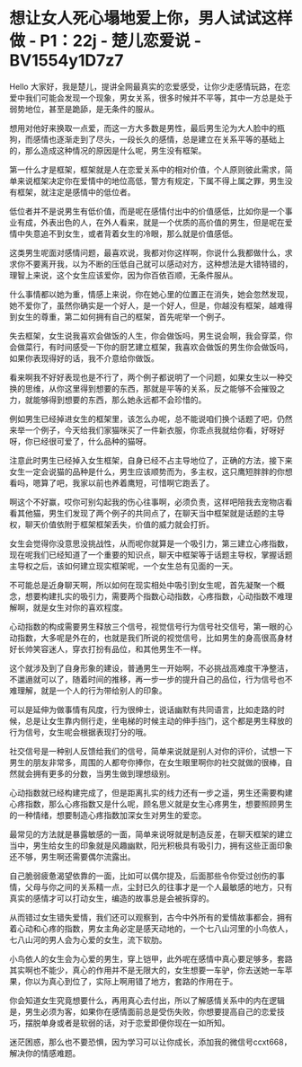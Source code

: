 # 想让女人死心塌地爱上你，男人试试这样做 - P1：22j - 楚儿恋爱说 - BV1554y1D7z7

Hello 大家好，我是楚儿，提讲全网最真实的恋爱感受，让你少走感情玩路，在恋爱中我们可能会发现一个现象，男女关系，很多时候并不平等，其中一方总是处于弱势地位，甚至是跪舔，是无条件的服从。

想用对他好来换取一点爱，而这一方大多数是男性，最后男生沦为大人脸中的瓶狗，而感情也逐渐走到了尽头，一段长久的感情，总是建立在关系平等的基础上的，那么造成这种情况的原因是什么呢，男生没有框架。

第一什么才是框架，框架就是人在恋爱关系中的相对价值，个人原则彼此需求，简单来说框架决定你在爱情中的地位高低，警方有规定，下属不得上属之罪，男生没有框架，就注定是感情中的低位者。

低位者并不是说男生有低价值，而是呢在感情付出中的价值感低，比如你是一个事业有成，外表出色的人，在外人看来，就是一个优质的高价值的男生，但是呢在爱情中失意追不到女生，或者背着女生的冷眼，那么就是价值感低。

这类男生呢面对感情问题，最喜欢说，我都对你这样啊，你说什么我都做什么，求求你不要离开我，以为不断的压低自己就可以感动对方，这种想法是大错特错的，理智上来说，这个女生应该爱你，因为你百依百顺，无条件服从。

什么事情都以她为重，情感上来说，你在她心里的位置正在消失，她会忽然发现，她不爱你了，虽然你确实是一个好人，是一个好人，但是，你越没有框架，越难得到女生的尊重，第二如何拥有自己的框架，首先呢举一个例子。

失去框架，女生说我喜欢会做饭的人生，你会做饭吗，男生说会啊，我会穿菜，你会做菜行，有时间感受一下你的厨艺建立框架，我喜欢会做饭的男生你会做饭吗，如果你表现得好的话，我不介意给你做饭。

看来啊我不好好表现也是不行了，两个例子都说明了一个问题，如果女生以一种交换的思维，从你这里得到想要的东西，那就是平等的关系，反之能够不会摧毁之力，就能够得到想要的东西，那么她永远都不会珍惜的。

例如男生已经掉进女生的框架里，该怎么办呢，总不能说咱们换个话题了吧，仍然来举一个例子，今天给我们家猫咪买了一件新衣服，你乖点我就给你看，好呀好呀，你已经很可爱了，什么品种的猫呀。

注意此时男生已经掉入女生框架，自身已经不占主导地位了，正确的方法，接下来女生一定会说猫的品种是什么，男生应该顺势而为，多主权，这只鹰短胖胖的你想看吗，嗯算了吧，我家以前也养着鹰短，可惜啊它跑丢了。

啊这个不好赢，哎你可别勾起我的伤心往事啊，必须负责，这样吧陪我去宠物店看看其他猫，男生们发现了两个例子的共同点了，在聊天当中框架就是话题的主导权，聊天价值依附于框架框架丢失，价值的威力就会打折。

女生会觉得你没意思没挑战性，从而呢你就算是一个吸引力，第三建立心疼指数，现在呢我们已经知道了一个重要的知识点，聊天中框架等于话题主导权，掌握话题主导权之后，该如何建立现实框架呢，一个女生总有见面的一天。

不可能总是近身聊天啊，所以如何在现实相处中吸引到女生呢，首先凝聚一个概念，想要构建扎实的吸引力，需要两个指数心动指数，心疼指数，心动指数不难理解啊，就是女生对你的喜欢程度。

心动指数的构成需要男生释放三个信号，视觉信号行为信号社交信号，第一眼的心动指数，大多呢是外在的，也就是我们所说的视觉信号，比如男生的身高很高身材好长帅笑容迷人，穿衣打扮有品位，和其他男生不一样。

这个就涉及到了自身形象的建设，普通男生一开始啊，不必挑战高难度干净整洁，不邋遢就可以了，随着时间的推移，再一步一步的提升自己的品位，行为信号也不难理解，就是一个人的行为带给别人的印象。

可以是延伸为做事情有风度，行为很绅士，说话幽默有共同语言，比如走路的时候，总是让女生靠内侧行走，坐电梯的时候主动的伸手挡门，这个都是男生释放的行为信号，女生呢会根据表现打分的哦。

社交信号是一种别人反馈给我们的信号，简单来说就是别人对你的评价，试想一下男生的朋友非常多，周围的人都夸你捧你，在女生眼里啊你的社交就做的很棒，自然就会拥有更多的分数，当男生做到理想级别。

心动指数就已经构建完成了，但是距离扎实的线力还有一步之遥，男生还需要构建心疼指数，那么心疼指数又是什么呢，顾名思义就是女生心疼男生，想要照顾男生的一种情绪，想要制造心疼指数加深女生对男生的爱恋。

最常见的方法就是暴露敏感的一面，简单来说呀就是制造反差，在聊天框架的建立当中，男生给女生的印象就是风趣幽默，阳光积极具有吸引力，拥有这些正面印象还不够，男生啊还需要偶尔流露出。

自己脆弱疲惫渴望依靠的一面，比如可以偶尔提及，后面那些令你受过创伤的事情，父母与你之间的关系精一点，尘封已久的往事才是一个人最敏感的地方，只有真实的感情才可以打动女生，编造的故事总是会被拆穿的。

从而错过女生错失爱情，我们还可以观察到，古今中外所有的爱情故事都会，拥有着心动和心疼的指数，男女主角必定是感天动地的，一个七八山河里的小鸟依人，七八山河的男人会为心爱的女生，流下软肋。

小鸟依人的女生会为心爱的男生，穿上铠甲，此外呢在感情中真心要足够多，套路其实啊也不能少，真心的作用并不是无限大的，女生想要一车驴，你去送她一车苹果，你以为真心到位了，实际上啊用错了地方，套路的作用在于。

你会知道女生究竟想要什么，再用真心去付出，所以了解感情关系中的内在逻辑是，男生必须为客，如果你在感情面前总是受伤失败，你想要提高自己的恋爱技巧，摆脱单身或者是软弱的话，对于恋爱即便你现在一如所知。

迷茫困惑，那么也不要恐惧，因为学习可以让你成长，添加我的微信号ccxt668，解决你的情感难题。